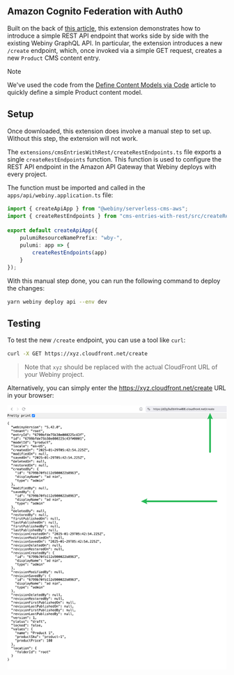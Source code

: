 ## Amazon Cognito Federation with Auth0

Built on the back of [this article](https://www.webiny.com/docs/core-development-concepts/extending-and-customizing/add-custom-route-to-existing-lambda), this extension demonstrates how to introduce a simple REST API endpoint that works side by side with the existing Webiny GraphQL API. In particular, the extension introduces a new `/create` endpoint, which, once invoked via a simple GET request, creates a new `Product` CMS content entry.

> [!NOTE]
> We've used the code from the [Define Content Models via Code](https://www.webiny.com/docs/headless-cms/extending/content-models-via-code) article to quickly define a simple Product content model.

## Setup

Once downloaded, this extension does involve a manual step to set up. Without this step, the extension will not work.

The `extensions/cmsEntriesWithRest/createRestEndpoints.ts` file exports a single `createRestEndpoints` function. This function is used to configure the REST API endpoint in the Amazon API Gateway that Webiny deploys with every project.

The function must be imported and called in the `apps/api/webiny.application.ts` file:

```ts
import { createApiApp } from "@webiny/serverless-cms-aws";
import { createRestEndpoints } from "cms-entries-with-rest/src/createRestEndpoints";

export default createApiApp({
    pulumiResourceNamePrefix: "wby-",
    pulumi: app => {
        createRestEndpoints(app)
    }
});
```

With this manual step done, you can run the following command to deploy the changes:

```bash
yarn webiny deploy api --env dev
```

## Testing

To test the new `/create` endpoint, you can use a tool like `curl`:

```bash
curl -X GET https://xyz.cloudfront.net/create
```

> Note that `xyz` should be replaced with the actual CloudFront URL of your Webiny project.

Alternatively, you can simply enter the https://xyz.cloudfront.net/create URL in your browser:

![Testing In Browser](./screenshot.png)